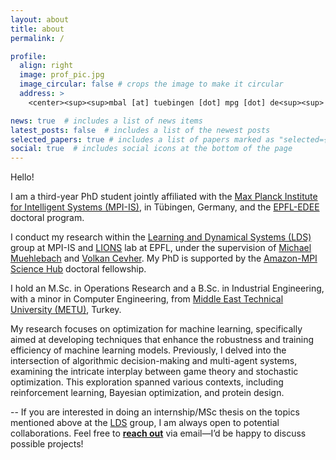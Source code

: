 ```yaml
---
layout: about
title: about
permalink: /

profile:
  align: right
  image: prof_pic.jpg
  image_circular: false # crops the image to make it circular
  address: >
    <center><sup><sup>mbal [at] tuebingen [dot] mpg [dot] de<sup><sup> <center>

news: true  # includes a list of news items
latest_posts: false  # includes a list of the newest posts
selected_papers: true # includes a list of papers marked as "selected={true}"
social: true  # includes social icons at the bottom of the page
---
```


Hello!

I am a third-year PhD student jointly affiliated with the [Max Planck Institute for Intelligent Systems (MPI-IS)](https://is.mpg.de/), in Tübingen, Germany, and the [EPFL-EDEE](https://www.epfl.ch/education/phd/edee-electrical-engineering/) doctoral program. 

I conduct my research within the [Learning and Dynamical Systems (LDS)](https://lds.is.mpg.de/) group at MPI-IS and [LIONS](https://www.epfl.ch/labs/lions/) lab at EPFL, under the supervision of [Michael Muehlebach](https://sites.google.com/view/mmuehlebach) and [Volkan Cevher](https://www.epfl.ch/labs/lions/).
My PhD is supported by the [Amazon-MPI Science Hub](https://www.sciencehub.mpg.de/) doctoral fellowship. 


<!---
 -->
I hold an M.Sc. in Operations Research and a B.Sc. in Industrial Engineering, with a minor in Computer Engineering, from [Middle East Technical University (METU)](https://www.metu.edu.tr/), Turkey. 

My research focuses on optimization for machine learning, specifically aimed at developing techniques that enhance the robustness and training efficiency of machine learning models.
Previously, I delved into the intersection of algorithmic decision-making and multi-agent systems, examining the intricate interplay between game theory and stochastic optimization. This exploration spanned various contexts, including reinforcement learning, Bayesian optimization, and protein design.


-- If you are interested in doing an internship/MSc thesis on the topics mentioned above at the [LDS](https://lds.is.mpg.de/) group, I am always open to potential collaborations. Feel free to [**reach out**](mailto:mbal@tuebingen.mpg.de) via email—I’d be happy to discuss possible projects!


<!---
[CS@max planck](https://www.cis.mpg.de/cs-max-planck/)
I work at the [Learning and Dynamical Systems](https://lds.is.mpg.de/) research group.
--->

